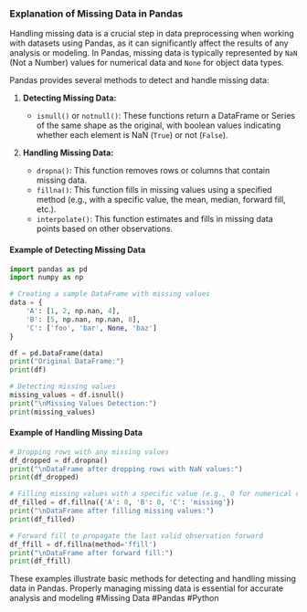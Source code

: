 ### Explanation of Missing Data in Pandas

Handling missing data is a crucial step in data preprocessing when working with datasets using Pandas, as it can significantly affect the results of any analysis or modeling. In Pandas, missing data is typically represented by `NaN` (Not a Number) values for numerical data and `None` for object data types.

Pandas provides several methods to detect and handle missing data:

1. **Detecting Missing Data:**
   - `isnull()` or `notnull()`: These functions return a DataFrame or Series of the same shape as the original, with boolean values indicating whether each element is NaN (`True`) or not (`False`).

2. **Handling Missing Data:**
   - `dropna()`: This function removes rows or columns that contain missing data.
   - `fillna()`: This function fills in missing values using a specified method (e.g., with a specific value, the mean, median, forward fill, etc.).
   - `interpolate()`: This function estimates and fills in missing data points based on other observations.

#### Example of Detecting Missing Data

```python
import pandas as pd
import numpy as np

# Creating a sample DataFrame with missing values
data = {
    'A': [1, 2, np.nan, 4],
    'B': [5, np.nan, np.nan, 8],
    'C': ['foo', 'bar', None, 'baz']
}

df = pd.DataFrame(data)
print("Original DataFrame:")
print(df)

# Detecting missing values
missing_values = df.isnull()
print("\nMissing Values Detection:")
print(missing_values)
```

#### Example of Handling Missing Data

```python
# Dropping rows with any missing values
df_dropped = df.dropna()
print("\nDataFrame after dropping rows with NaN values:")
print(df_dropped)

# Filling missing values with a specific value (e.g., 0 for numerical columns, 'missing' for object columns)
df_filled = df.fillna({'A': 0, 'B': 0, 'C': 'missing'})
print("\nDataFrame after filling missing values:")
print(df_filled)

# Forward fill to propagate the last valid observation forward
df_ffill = df.fillna(method='ffill')
print("\nDataFrame after forward fill:")
print(df_ffill)
```

These examples illustrate basic methods for detecting and handling missing data in Pandas. Properly managing missing data is essential for accurate analysis and modeling #Missing Data #Pandas #Python